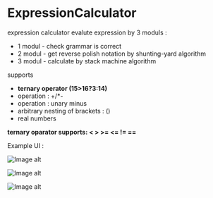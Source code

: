 # ExpressionCalculator

expression calculator evalute expression by 3 moduls :
 * 1 modul - check grammar is correct
 * 2 modul - get reverse polish notation by shunting-yard algorithm
 * 3 modul - calculate by stack machine algorithm
 
supports
 * **ternary operator (15>16?3:14)** 
 * operation :  +/*-
 * operation : unary minus
 * arbitrary nesting of brackets : ()
 * real numbers
 
**ternary oparator supports:  < > >= <= != ==**
 
 Example UI :
 
 ![Image alt](https://pp.userapi.com/c851320/v851320347/cfe1a/T7aqnzV89BU.jpg)
 
 ![Image alt](https://pp.userapi.com/c851320/v851320347/cfe11/-ION_ivYS8A.jpg)

  ![Image alt](https://pp.userapi.com/c848536/v848536621/13d9ec/P76FoC7pVMs.jpg)
